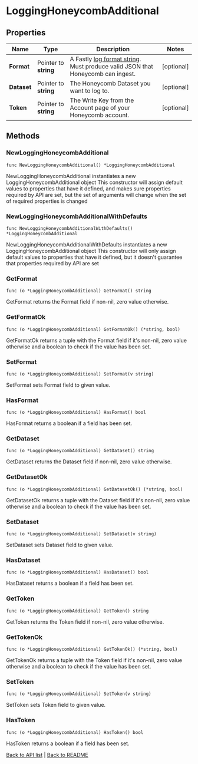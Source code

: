 # LoggingHoneycombAdditional

## Properties

Name | Type | Description | Notes
------------ | ------------- | ------------- | -------------
**Format** | Pointer to **string** | A Fastly [log format string](https://www.fastly.com/documentation/guides/integrations/streaming-logs/custom-log-formats/). Must produce valid JSON that Honeycomb can ingest. | [optional] 
**Dataset** | Pointer to **string** | The Honeycomb Dataset you want to log to. | [optional] 
**Token** | Pointer to **string** | The Write Key from the Account page of your Honeycomb account. | [optional] 

## Methods

### NewLoggingHoneycombAdditional

`func NewLoggingHoneycombAdditional() *LoggingHoneycombAdditional`

NewLoggingHoneycombAdditional instantiates a new LoggingHoneycombAdditional object
This constructor will assign default values to properties that have it defined,
and makes sure properties required by API are set, but the set of arguments
will change when the set of required properties is changed

### NewLoggingHoneycombAdditionalWithDefaults

`func NewLoggingHoneycombAdditionalWithDefaults() *LoggingHoneycombAdditional`

NewLoggingHoneycombAdditionalWithDefaults instantiates a new LoggingHoneycombAdditional object
This constructor will only assign default values to properties that have it defined,
but it doesn't guarantee that properties required by API are set

### GetFormat

`func (o *LoggingHoneycombAdditional) GetFormat() string`

GetFormat returns the Format field if non-nil, zero value otherwise.

### GetFormatOk

`func (o *LoggingHoneycombAdditional) GetFormatOk() (*string, bool)`

GetFormatOk returns a tuple with the Format field if it's non-nil, zero value otherwise
and a boolean to check if the value has been set.

### SetFormat

`func (o *LoggingHoneycombAdditional) SetFormat(v string)`

SetFormat sets Format field to given value.

### HasFormat

`func (o *LoggingHoneycombAdditional) HasFormat() bool`

HasFormat returns a boolean if a field has been set.

### GetDataset

`func (o *LoggingHoneycombAdditional) GetDataset() string`

GetDataset returns the Dataset field if non-nil, zero value otherwise.

### GetDatasetOk

`func (o *LoggingHoneycombAdditional) GetDatasetOk() (*string, bool)`

GetDatasetOk returns a tuple with the Dataset field if it's non-nil, zero value otherwise
and a boolean to check if the value has been set.

### SetDataset

`func (o *LoggingHoneycombAdditional) SetDataset(v string)`

SetDataset sets Dataset field to given value.

### HasDataset

`func (o *LoggingHoneycombAdditional) HasDataset() bool`

HasDataset returns a boolean if a field has been set.

### GetToken

`func (o *LoggingHoneycombAdditional) GetToken() string`

GetToken returns the Token field if non-nil, zero value otherwise.

### GetTokenOk

`func (o *LoggingHoneycombAdditional) GetTokenOk() (*string, bool)`

GetTokenOk returns a tuple with the Token field if it's non-nil, zero value otherwise
and a boolean to check if the value has been set.

### SetToken

`func (o *LoggingHoneycombAdditional) SetToken(v string)`

SetToken sets Token field to given value.

### HasToken

`func (o *LoggingHoneycombAdditional) HasToken() bool`

HasToken returns a boolean if a field has been set.


[Back to API list](../README.md#documentation-for-api-endpoints) | [Back to README](../README.md)


